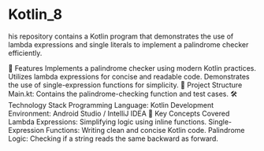 # Kotlin_8

his repository contains a Kotlin program that demonstrates the use of lambda expressions and single literals to implement a palindrome checker efficiently.

🚀 Features
Implements a palindrome checker using modern Kotlin practices.
Utilizes lambda expressions for concise and readable code.
Demonstrates the use of single-expression functions for simplicity.
📂 Project Structure
Main.kt: Contains the palindrome-checking function and test cases.
🛠️ Technology Stack
Programming Language: Kotlin
Development Environment: Android Studio / IntelliJ IDEA
🔑 Key Concepts Covered
Lambda Expressions: Simplifying logic using inline functions.
Single-Expression Functions: Writing clean and concise Kotlin code.
Palindrome Logic: Checking if a string reads the same backward as forward.
